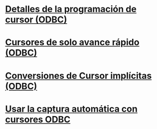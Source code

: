 # [Detalles de la programación de cursor (ODBC)](cursor-programming-details-odbc.md)
# [Cursores de solo avance rápido (ODBC)](fast-forward-only-cursors-odbc.md)
# [Conversiones de Cursor implícitas (ODBC)](implicit-cursor-conversions-odbc.md)
# [Usar la captura automática con cursores ODBC](using-autofetch-with-odbc-cursors.md)
